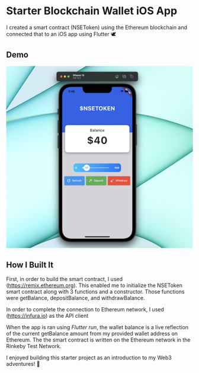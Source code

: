 # Starter Blockchain Wallet iOS App

I created a smart contract (NSEToken) using the Ethereum blockchain and connected that to an iOS app using Flutter 🕊


## Demo

![Demo.png](https://github.com/nicoestrada/nsetoken/blob/main/assets/Demo.png?raw=true)

## How I Built It

First, in order to build the smart contract, I used (https://remix.ethereum.org). This enabled me to initialize the NSEToken smart contract along with 3 functions and a constructor. Those functions were getBalance, depositBalance, and withdrawBalance.

In order to complete the connection to Ethereum network, I used (https://infura.io) as the API client

When the app is ran using *Flutter run*, the wallet balance is a live reflection of the current getBalance amount from my provided wallet address on Ethereum. The the smart contract is written on the Ethereum network in the Rinkeby Test Network. 

I enjoyed building this starter project as an introduction to my Web3 adventures! 🥳

